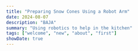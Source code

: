 ```yaml
---
title: "Preparing Snow Cones Using a Robot Arm"
date: 2024-08-07
description: "BAJA"
summary: "Using robotics to help in the kitchen"
tags: ["welcome", "new", "about", "first"]
showDate: true
---
```


